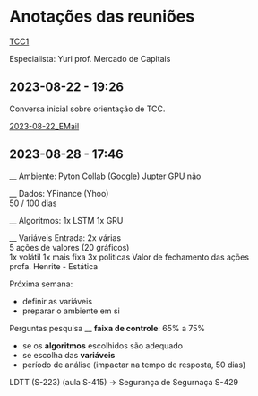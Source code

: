 # Anotações das reuniões  

[TCC1](TCC1 "TCC1")  

Especialista: Yuri prof. Mercado de Capitais


## 2023-08-22 - 19:26

Conversa inicial sobre orientação de TCC.  

[2023-08-22_EMail](2023-08-22_EMail.pdf)  

## 2023-08-28 - 17:46

__ Ambiente:
Pyton
Collab (Google)
Jupter
GPU não

__ Dados:
YFinance (Yhoo)  
50 / 100 dias  

__ Algoritmos:
1x LSTM
1x GRU

__ Variáveis Entrada:
2x várias  
5 ações de valores (20 gráficos)  
  1x volátil
  1x mais fixa
  3x politicas
Valor de fechamento das ações  
profa. Henrite - Estática  

Próxima semana:

- definir as variáveis  
- preparar o ambiente em si  
  
Perguntas pesquisa __ **faixa de controle**: 65% a 75%  

- se os **algoritmos** escolhidos são adequado  
- se escolha das **variáveis**  
- período de análise (impactar na tempo de resposta, 50 dias)  

LDTT (S-223) (aula S-415) -> Segurança de Segurnaça S-429
